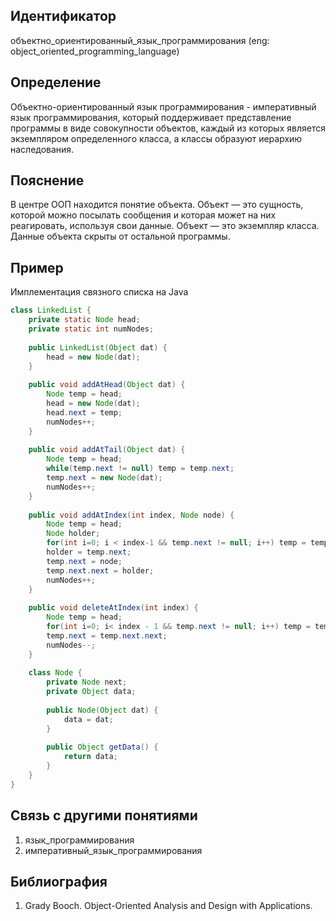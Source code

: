 ## Идентификатор

объектно_ориентированный_язык_программирования (eng: object_oriented_programming_language)

## Определение

Объектно-ориентированный язык программирования - императивный язык программирования, который поддерживает представление программы в виде совокупности объектов, каждый из которых является экземпляром определенного класса, а классы образуют иерархию наследования.

## Пояснение

В центре ООП находится понятие объекта. Объект — это сущность, которой можно посылать сообщения и которая может на них реагировать, используя свои данные. Объект — это экземпляр класса. Данные объекта скрыты от остальной программы.

## Пример

Имплементация связного списка на Java

~~~Java
class LinkedList {
	private static Node head;
	private static int numNodes;
	
	public LinkedList(Object dat) {
		head = new Node(dat);
	}
	
	public void addAtHead(Object dat) {
		Node temp = head;
		head = new Node(dat);
		head.next = temp;
		numNodes++;
	}
	
	public void addAtTail(Object dat) {
		Node temp = head;
		while(temp.next != null) temp = temp.next; 
		temp.next = new Node(dat);
		numNodes++;
	}
	
	public void addAtIndex(int index, Node node) {
		Node temp = head;
		Node holder;
		for(int i=0; i < index-1 && temp.next != null; i++) temp = temp.next;
		holder = temp.next;
		temp.next = node;
		temp.next.next = holder;
		numNodes++;
	}
	
	public void deleteAtIndex(int index) {
		Node temp = head;
		for(int i=0; i< index - 1 && temp.next != null; i++) temp = temp.next;
		temp.next = temp.next.next;
		numNodes--;
	}
	
	class Node {
		private Node next;
		private Object data;
		
		public Node(Object dat) {
			data = dat;
		}
		
		public Object getData() {
			return data;
		}
	}
}
~~~

## Связь с другими понятиями

1. язык_программирования
2. императивный_язык_программирования

## Библиография

1. Grady Booch. Object-Oriented Analysis and Design with Applications.
